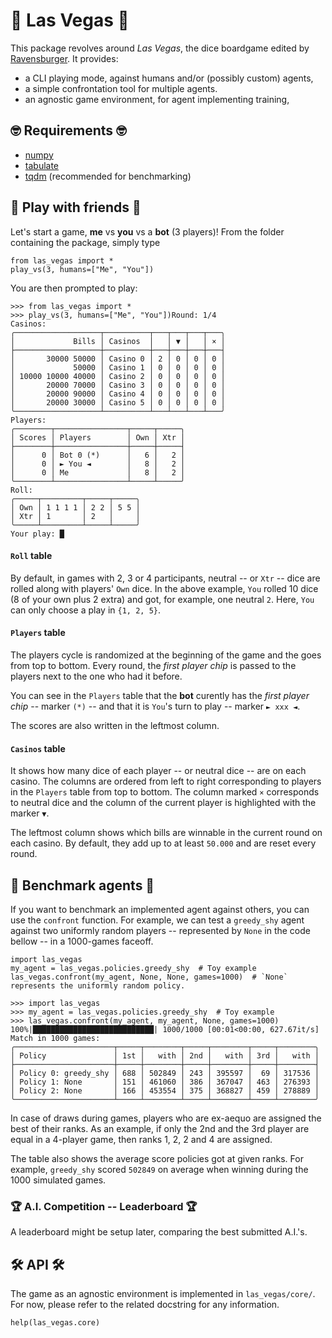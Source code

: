# 🎲 Las Vegas 🎲

This package revolves around _Las Vegas_, the dice boardgame edited by [Ravensburger](https://www.ravensburger.fr/produits/jeux-de-soci%C3%A9t%C3%A9/jeux-d-ambiance/las-vegas-26745/index.html). It provides:

- a CLI playing mode, against humans and/or (possibly custom) agents,
- a simple confrontation tool for multiple agents.
- an agnostic game environment, for agent implementing training,

## 🤓 Requirements 🤓

- [numpy](https://github.com/numpy/numpy)
- [tabulate](https://github.com/astanin/python-tabulate)
- [tqdm](https://github.com/tqdm/tqdm) (recommended for benchmarking)


## 🤜 Play with friends 🤛

Let's start a game, **me** vs **you** vs a **bot** (3 players)! From the folder containing the package, simply type
```pycon
from las_vegas import *
play_vs(3, humans=["Me", "You"])
```

You are then prompted to play:
```pycon
>>> from las_vegas import *
>>> play_vs(3, humans=["Me", "You"])Round: 1/4
Casinos:
╭───────────────────┬──────────┬───┬───┬───┬───╮
│             Bills │ Casinos  │   │ ▼ │   │ × │
├───────────────────┼──────────┼───┼───┼───┼───┤
│       30000 50000 │ Casino 0 │ 2 │ 0 │ 0 │ 0 │
│             50000 │ Casino 1 │ 0 │ 0 │ 0 │ 0 │
│ 10000 10000 40000 │ Casino 2 │ 0 │ 0 │ 0 │ 0 │
│       20000 70000 │ Casino 3 │ 0 │ 0 │ 0 │ 0 │
│       20000 90000 │ Casino 4 │ 0 │ 0 │ 0 │ 0 │
│       20000 30000 │ Casino 5 │ 0 │ 0 │ 0 │ 0 │
╰───────────────────┴──────────┴───┴───┴───┴───╯
Players:
╭────────┬────────────────┬─────┬─────╮
│ Scores │ Players        │ Own │ Xtr │
├────────┼────────────────┼─────┼─────┤
│      0 │ Bot 0 (*)      │   6 │   2 │
│      0 │ ► You ◄        │   8 │   2 │
│      0 │ Me             │   8 │   2 │
╰────────┴────────────────┴─────┴─────╯
Roll:
╭─────┬─────────┬─────┬─────╮
│ Own │ 1 1 1 1 │ 2 2 │ 5 5 │
│ Xtr │ 1       │ 2   │     │
╰─────┴─────────┴─────┴─────╯
Your play: █
```

#### `Roll` table

By default, in games with 2, 3 or 4 participants, neutral -- or `Xtr` -- dice are rolled along with players' `Own` dice. In the above example, `You` rolled 10 dice (8 of your own plus 2 extra) and got, for example, one neutral `2`. Here, `You` can only choose a play in `{1, 2, 5}`.

#### `Players` table

The players cycle is randomized at the beginning of the game and the goes from top to bottom. Every round, the _first player chip_ is passed to the  players next to the one who had it before.

You can see in the `Players` table that the **bot** curently has the _first player chip_ -- marker `(*)` -- and that it is `You`'s turn to play -- marker `► xxx ◄`.

The scores are also written in the leftmost column.

#### `Casinos` table

It shows how many dice of each player -- or neutral dice -- are on each casino. The columns are ordered from left to right corresponding to players in the `Players` table from top to bottom. The column marked `×` corresponds to neutral dice and the column of the current player is highlighted with the marker `▼`.

The leftmost column shows which bills are winnable in the current round on each casino. By default, they add up to at least `50.000` and are reset every round.


## 🤖 Benchmark agents 🤖

If you want to benchmark an implemented agent against others, you can use the `confront` function. For example, we can test a `greedy_shy` agent against two uniformly random players -- represented by `None` in the code bellow -- in a 1000-games faceoff. 

```
import las_vegas
my_agent = las_vegas.policies.greedy_shy  # Toy example
las_vegas.confront(my_agent, None, None, games=1000)  # `None` represents the uniformly random policy.
```
```pycon
>>> import las_vegas
>>> my_agent = las_vegas.policies.greedy_shy  # Toy example
>>> las_vegas.confront(my_agent, my_agent, None, games=1000)
100%|███████████████████████████| 1000/1000 [00:01<00:00, 627.67it/s]
Match in 1000 games:
╭──────────────────────┬─────┬────────┬─────┬────────┬─────┬────────╮
│ Policy               │ 1st │   with │ 2nd │   with │ 3rd │   with │
├──────────────────────┼─────┼────────┼─────┼────────┼─────┼────────┤
│ Policy 0: greedy_shy │ 688 │ 502849 │ 243 │ 395597 │  69 │ 317536 │
│ Policy 1: None       │ 151 │ 461060 │ 386 │ 367047 │ 463 │ 276393 │
│ Policy 2: None       │ 166 │ 453554 │ 375 │ 368827 │ 459 │ 278889 │
╰──────────────────────┴─────┴────────┴─────┴────────┴─────┴────────╯
```

In case of draws during games, players who are ex-aequo are assigned the best of their ranks. As an example, if only the 2nd and the 3rd player are equal in a 4-player game, then ranks 1, 2, 2 and 4 are assigned.

The table also shows the average score policies got at given ranks. For example, `greedy_shy` scored `502849` on average when winning during the 1000 simulated games.


### 🏆 A.I. Competition -- Leaderboard 🏆

A leaderboard might be setup later, comparing the best submitted A.I.'s.


## 🛠️ API 🛠️

The game as an agnostic environment is implemented in `las_vegas/core/`. For now, please refer to the related docstring for any information.

```
help(las_vegas.core)
```
